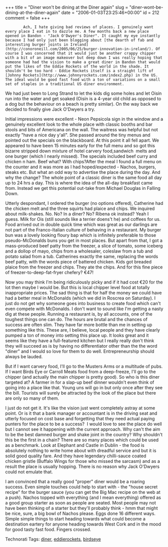 +++
title = "Diner won't be dining at the Diner again"
slug = "diner-wont-be-dining-at-the-diner-again"
date = "2006-01-03T23:25:46+00:00"
id = 212
comment = false
+++

            Ach, I hate giving bad reviews of places. I genuinely want every place I eat in to dazzle me. A few months back a new place opened in Bandon - "Jack O'Dwyer's Diner". It caught my eye instantly because I had only just been blogging about [the dearth of fab and interesting burger joints in Ireland](http://conoroneill.com/2005/06/25/burger-innovation-in-ireland/). Of course I was concerned that it would just be another crappy chipper with a bit of an image makeover but deep down I was really hoping that someone had had the vision to make a great diner in Bandon that would put the likes of the Eddie Rockets of the world in the shade. It shouldn't be too hard - Eddie Rockets itself is a straight lift of [Johnny Rockets](http://www.johnnyrockets.com/index2.php) in the US. The ideal would be good fast food with a ton of variations on a small set of staples in a traditional US diner environment.

We had just been to Long Strand to let the kids dig some holes and let Oisín run into the water and get soaked (Oisín is a 4-year old child as opposed to a dog but the behaviour on a beach is pretty similar). On the way back we decided to finally give Jack O'Dwyers a try.

Initial impressions were excellent - Neon Pepsicola sign in the window and a genuinely excellent look to the whole place with classic booths and bar stools and bits of Americana on the wall. The waitress was helpful but not exactly "have a nice day y'all". She passed around the tiny menus and pointed out the specials on the blackboard. At this point it all fell apart. We appeared to have been 15 minutes early for the full menu and so got this bizarre stripped down mixture of hotel carvery food,sandwich&nbsp; melts and one burger (which I nearly missed). The specials included beef curry and chicken n ham. Beef what? With chips?After the meal I found a full menu on the counter and it was more as I had hoped/expected - Nachos, burgers, steaks etc. But what an odd way to advertise the place during the day. And why the change? The whole point of a classic diner is the same food all day up to 24 hrs a day. This is where the idea of the all-day breakfast came from. Instead we get this potential out-take from Michael Douglas in Falling Down.

Utterly despondant, I ordered the burger (no options offered), Catherine had the chicken melt and the three squirts had plaice and chips. We inquired about milk-shakes. No. No? In a diner? No? Ribena ok instead? Yeah I guess. Milk for Ois (still sounds like a terrier doens't he) and coffees for us. Food arrived out in double quick time which was great as our darlings are not part of the Franco-Italian culture of behaving in a restaurant. My burger bun was a lovely looking floury bap which is infinitely preferable to those pseudo-McDonalds buns you get in most places. But apart from that, I got a mass-produced beef patty from the freezer, a slice of tomato, some iceberg and a dollop of mayo, chips from a wholesaler, coleslaw from a tub and potato salad from a tub. Catherines exactly the same, replacing the words beef patty, with the words piece of battered chicken. Kids got breaded plaice from the freezer and chips. They ate the chips. And for this fine piece of freezer-to-deep-fat-fryer chefery? €47!

Now you may think I'm being ridiculously picky and if it had cost €20 for the lot then maybe I would be. But this is local chipper level food at totally inappropriate prices. The sad thing is that for half the money we could have had a better meal in McDonalds (which we did in Roscrea on Saturday). I just do not get why someone goes into business to create food which can't even compete with McDonalds. I don't want to sound like I'm getting a nasty dig at these people. Running a restaurant is, by all accounts, one of the toughest things one can do. The hours are brutal and the chances of success are often slim. They have far more bottle than me in setting up something like this. These are, I believe, local people and they have clearly pumped a ton of money into setting this place up. It looks great and it seems like they have a full-featured kitchen but I really really don't think they will succeed as is by having no differentiator other than the the word "diner" and I would so love for them to do well. Entrepreneurship should always be lauded. 

But if I want carvery food, I'll go to the Musters Arms or a multitude of pubs. If I want Birds Eye or Carroll Meats food from a deep-freeze, I'll go to the chipper (and actually the main chipper is pretty good). So who is this diner targeted at? A farmer in for a slap-up beef dinner wouldn't even think of going into a place like that. Young uns will go in but only once after they see the bill. Tourists will surely be attracted by the look of the place but there are only so many of them.

I just do not get it. It's like the vision just went completely astray at some point. Or is it that a bank manager or accountant is in the driving seat and utterly focused on cost base and forgetting that they need actual paying punters for the place to be a success?&nbsp; I would love to see the place do well but I cannot see it happening with the current approach. Why can't the aim to be the best damned burger and shake joint in the country? Why shouldn't this be the first in a chain? There are so many places which could be used as a benchmark. Look at Elephant and Castle in Dublin - the food is absolutely nothing to write home about with dreadful service and but it is solid good quality fare. And they have legendary chilli-sauce coated chicken gristle (Buffalo Wings for those who missed the sarcasm) and as a result the place is usually hopping. There is no reason why Jack O'Dwyers could not emulate that.

I am convinced that a really good "proper" diner would be a roaring success. Even simple touches could help to start with - the "house secret recipe" for the burger sauce (you can get the Big Mac recipe on the web at a push). Nachos topped with everything (and I mean everything) offered as a good group starter as soon as people are seated. Most people may not have been thinking of a starter but they'll probably think - hmm that might be nice, sure, a big bowl of Nachos please. Eggs done 16 different ways. Simple simple things to start heading towards what could become a destination eartery for anyone heading towards West Cork and in the mood for good tasty fast food. Fingers crossed.
&nbsp;

Technorati Tags: [diner](http://technorati.com/tag/diner), [eddierockets](http://technorati.com/tag/eddierockets), [birdseye](http://technorati.com/tag/birdseye)
